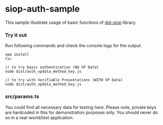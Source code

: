 # siop-auth-sample
This sample illustrate usage of basic funcitons of [did-siop](https://github.com/RadicalLedger/did-siop-lib/tree/master) library. 

### Try it out ###
Run following commands and check the console logs for the output.
```
npm install 
tsc

// to try basic authentication (NO VP Data)
node dist/auth_vpdata_method_key.js

// to try with Verifiable Presentations (WITH VP Data)
node dist/auth_vpdata_method_key.js

```

### src/params.ts ###
You could find all necessary data for testing here. Please note, private keys are hardcoded in this for demonstration purposes only. You should never do so in a real-world/test application.

